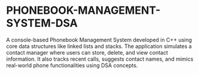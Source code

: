 # PHONEBOOK-MANAGEMENT-SYSTEM-DSA
A console-based Phonebook Management System developed in C++ using core data structures like linked lists and stacks. The application simulates a contact manager where users can store, delete, and view contact information. It also tracks recent calls, suggests contact names, and mimics real-world phone functionalities using DSA concepts.
